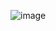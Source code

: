 ![image](https://github.com/bibasrairockz/DCV-t/assets/130794180/d3edc364-d233-4054-a357-415e42fddc4d)
